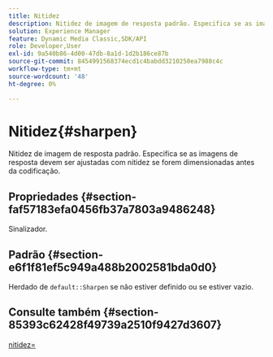 ```yaml
---
title: Nitidez
description: Nitidez de imagem de resposta padrão. Especifica se as imagens de resposta devem ser ajustadas com nitidez se forem dimensionadas antes da codificação.
solution: Experience Manager
feature: Dynamic Media Classic,SDK/API
role: Developer,User
exl-id: 9a540b86-4d00-47db-8a1d-1d2b186ce87b
source-git-commit: 8454991568374ecd1c4babdd3210250ea7988c4c
workflow-type: tm+mt
source-wordcount: '48'
ht-degree: 0%

---
```


# Nitidez{#sharpen}

Nitidez de imagem de resposta padrão. Especifica se as imagens de resposta devem ser ajustadas com nitidez se forem dimensionadas antes da codificação.

## Propriedades {#section-faf57183efa0456fb37a7803a9486248}

Sinalizador.

## Padrão {#section-e6f1f81ef5c949a488b2002581bda0d0}

Herdado de `default::Sharpen` se não estiver definido ou se estiver vazio.

## Consulte também {#section-85393c62428f49739a2510f9427d3607}

[nitidez=](../../../../../ir-api/http-protocol/image-rendering-api-ref/c-ir-http-protocol-ref/c-ir-http-protocol-command-reference/r-ir-http-sharpen.md#reference-13034d22d176483cb99ccafc2a4f6a6e)
